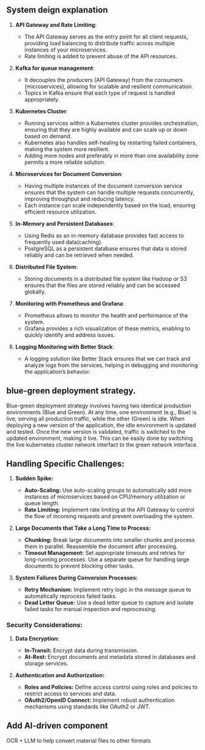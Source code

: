 ## System deign explanation

1. **API Gateway and Rate Limiting**: 
   - The API Gateway serves as the entry point for all client requests, providing load balancing to distribute traffic across multiple instances of your microservices. 
   - Rate limiting is added to prevent abuse of the API resources.

2. **Kafka for queue management**:
   - It decouples the producers (API Gateway) from the consumers (microservices), allowing for scalable and resilient communication.
   - Topics in Kafka ensure that each type of request is handled appropriately.

3. **Kubernetes Cluster**:
   - Running services within a Kubernetes cluster provides orchestration, ensuring that they are highly available and can scale up or down based on demand.
   - Kubernetes also handles self-healing by restarting failed containers, making the system more resilient.
   - Adding more nodes and preferably in more than one availability zone permits a more reliable solution.

4. **Microservices for Document Conversion**:
   - Having multiple instances of the document conversion service ensures that the system can handle multiple requests concurrently, improving throughput and reducing latency.
   - Each instance can scale independently based on the load, ensuring efficient resource utilization.

5. **In-Memory and Persistent Databases**:
   - Using Redis as an in-memory database provides fast access to frequently used data(caching).
   - PostgreSQL as a persistent database ensures that data is stored reliably and can be retrieved when needed.

6. **Distributed File System**:
   - Storing documents in a distributed file system like Hadoop or S3 ensures that the files are stored reliably and can be accessed globally.

7. **Monitoring with Prometheus and Grafana**:
   - Prometheus  allows to monitor the health and performance of the system.
   - Grafana provides a rich visualization of these metrics, enabling to quickly identify and address issues.

8. **Logging Monitoring with Better Stack**:
   - A logging solution like Better Stack ensures that we can track and analyze logs from the services, helping in debugging and monitoring the application’s behavior.

## blue-green deployment strategy.

Blue-green deployment strategy involves having two identical production environments (Blue and Green). At any time, one environment (e.g., Blue) is live, serving all production traffic, while the other (Green) is idle. When deploying a new version of the application, the idle environment is updated and tested. Once the new version is validated, traffic is switched to the updated environment, making it live. This can be easily done by switching the live kubernetes cluster network interfact to the green network interface.

## Handling Specific Challenges:

1. **Sudden Spike:**
    - **Auto-Scaling:** Use auto-scaling groups to automatically add more instances of microservices based on CPU/memory utilization or queue length.
    - **Rate Limiting:** Implement rate limiting at the API Gateway to control the flow of incoming requests and prevent overloading the system.

2. **Large Documents that Take a Long Time to Process:**
    - **Chunking:** Break large documents into smaller chunks and process them in parallel. Reassemble the document after processing.
    - **Timeout Management:** Set appropriate timeouts and retries for long-running processes. Use a separate queue for handling large documents to prevent blocking other tasks.

3. **System Failures During Conversion Processes:**
    - **Retry Mechanism:** Implement retry logic in the message queue to automatically reprocess failed tasks.
    - **Dead Letter Queue:** Use a dead letter queue to capture and isolate failed tasks for manual inspection and reprocessing.

### Security Considerations:

1. **Data Encryption:**
    - **In-Transit:** Encrypt data during transmission.
    - **At-Rest:** Encrypt documents and metadata stored in databases and storage services.

2. **Authentication and Authorization:**
    - **Roles and Policies:** Define access control using roles and policies to restrict access to services and data.
    - **OAuth2/OpenID Connect:** Implement robust authentication mechanisms using standards like OAuth2 or JWT.

## Add AI-driven component 
OCR + LLM to help convert material files to other formats